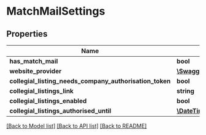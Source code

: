 # MatchMailSettings

## Properties
Name | Type | Description | Notes
------------ | ------------- | ------------- | -------------
**has_match_mail** | **bool** |  | [optional] 
**website_provider** | [**\Swagger\Client\Model\WebsiteProvider**](WebsiteProvider.md) |  | [optional] 
**collegial_listing_needs_company_authorisation_token** | **bool** |  | 
**collegial_listings_link** | **string** |  | [optional] 
**collegial_listings_enabled** | **bool** |  | 
**collegial_listings_authorised_until** | [**\DateTime**](\DateTime.md) |  | [optional] 

[[Back to Model list]](../README.md#documentation-for-models) [[Back to API list]](../README.md#documentation-for-api-endpoints) [[Back to README]](../README.md)


